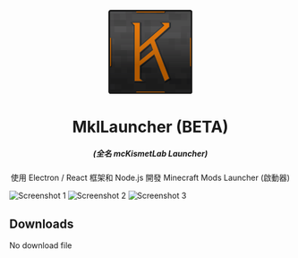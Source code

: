 <p align="center"><img src="./src/assets/images/logo/logo.png" width="150px" height="150px"></p>
<h1 align="center">MklLauncher (BETA)</h1>
<em><h5 align="center">(全名 mcKismetLab Launcher)</h5></em>
<p align="center">使用 Electron / React 框架和 Node.js 開發 Minecraft Mods Launcher (啟動器)</p>

![Screenshot 1](https://i.imgur.com/5wCudVh.png)
![Screenshot 2](https://i.imgur.com/HcUdyk2.png)
![Screenshot 3](https://i.imgur.com/JOdQobO.png)

## Downloads

No download file
